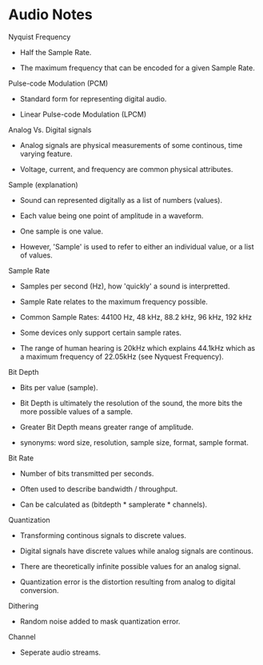 # Audio Notes

Nyquist Frequency

  - Half the Sample Rate.
  
  - The maximum frequency that can be encoded for a given Sample Rate.


Pulse-code Modulation (PCM)

  - Standard form for representing digital audio.

  - Linear Pulse-code Modulation (LPCM) 

  

Analog Vs. Digital signals

  - Analog signals are physical measurements of some continous, time varying feature.

  - Voltage, current, and frequency are common physical attributes.


Sample (explanation)

  - Sound can represented digitally as a list of numbers (values).

  - Each value being one point of amplitude in a waveform.

  - One sample is one value.

  - However, 'Sample' is used to refer to either an individual value, or a list of values.


Sample Rate

  - Samples per second (Hz), how 'quickly' a sound is interpretted.

  - Sample Rate relates to the maximum frequency possible.

  - Common Sample Rates: 44100 Hz, 48 kHz, 88.2 kHz, 96 kHz, 192 kHz

  - Some devices only support certain sample rates.

  - The range of human hearing is 20kHz which explains 44.1kHz which as a maximum frequency of 22.05kHz (see Nyquest Frequency).


Bit Depth

  - Bits per value (sample).

  - Bit Depth is ultimately the resolution of the sound, the more bits the more possible values of a sample.

  - Greater Bit Depth means greater range of amplitude.

  - synonyms: word size, resolution, sample size, format, sample format.


Bit Rate

  - Number of bits transmitted per seconds.

  - Often used to describe bandwidth / throughput.

  - Can be calculated as (bitdepth * samplerate * channels).


Quantization

  - Transforming continous signals to discrete values.

  - Digital signals have discrete values while analog signals are continous.

  - There are theoretically infinite possible values for an analog signal.

  - Quantization error is the distortion resulting from analog to digital conversion.


Dithering
  
  - Random noise added to mask quantization error.


Channel

  - Seperate audio streams.


